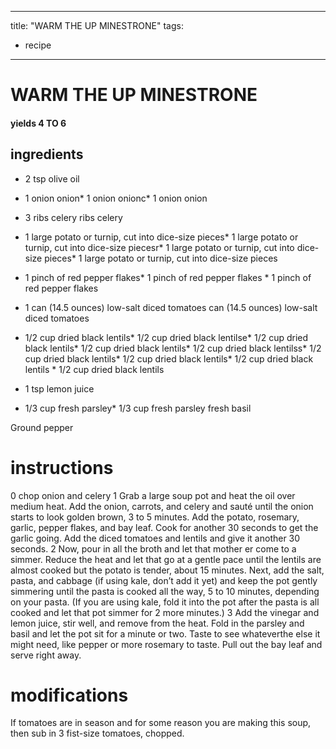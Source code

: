 

	
---
title: "WARM THE   UP MINESTRONE"
tags:
  - recipe
---
# WARM THE   UP MINESTRONE
#### yields 4 TO 6
## ingredients
* 2 tsp olive oil
* 1 onion onion* 1 onion onionc* 1 onion onion
* 3 ribs celery ribs celery

* 1 large potato or turnip, cut into dice-size pieces* 1 large potato or turnip, cut into dice-size piecesr* 1 large potato or turnip, cut into dice-size pieces* 1 large potato or turnip, cut into dice-size pieces
* 1 pinch of red pepper flakes* 1 pinch of red pepper flakes * 1 pinch of red pepper flakes
* 1 can (14.5 ounces) low-salt diced tomatoes can (14.5 ounces) low-salt diced tomatoes

* 1/2 cup dried black lentils* 1/2 cup dried black lentilse* 1/2 cup dried black lentils* 1/2 cup dried black lentils* 1/2 cup dried black lentilss* 1/2 cup dried black lentils* 1/2 cup dried black lentils* 1/2 cup dried black lentils * 1/2 cup dried black lentils
* 1 tsp lemon juice

* 1/3 cup fresh parsley* 1/3 cup fresh parsley fresh basil

Ground pepper

# instructions
0 chop onion and celery
1 Grab a large soup pot and heat the oil over medium heat. Add the onion, carrots, and celery
and sauté until the onion starts to look golden brown, 3 to 5 minutes. Add the potato,
rosemary, garlic, pepper flakes, and bay leaf. Cook for another 30 seconds to get the garlic
going. Add the diced tomatoes and lentils and give it another 30 seconds.
2 Now, pour in all the broth and let that mother er come to a simmer. Reduce the heat and
let that go at a gentle pace until the lentils are almost cooked but the potato is tender, about
15 minutes. Next, add the salt, pasta, and cabbage (if using kale, don’t add it yet) and keep the
pot gently simmering until the pasta is cooked all the way, 5 to 10 minutes, depending on your
pasta. (If you are using kale, fold it into the pot after the pasta is all cooked and let that pot
simmer for 2 more minutes.)
3 Add the vinegar and lemon juice, stir well, and remove from the heat. Fold in the parsley and
basil and let the pot sit for a minute or two. Taste to see whateverthe  else it might need,
like pepper or more rosemary to taste. Pull out the bay leaf and serve right away.

# modifications

If tomatoes are in season and for some  reason you are making this soup, then sub in 3 fist-size tomatoes,
chopped.
	

